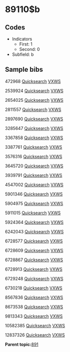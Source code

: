 # 89110$b

## Codes

-   Indicators
    -   First: 1
    -   Second: 0
-   Subfield: b

## Sample bibs

472968 [Quicksearch](https://search.library.yale.edu/catalog/472968) [VXWS](http://prodorbis.library.yale.edu:7014/vxws/GetHoldingsService?bibId=472968)

2539924 [Quicksearch](https://search.library.yale.edu/catalog/2539924) [VXWS](http://prodorbis.library.yale.edu:7014/vxws/GetHoldingsService?bibId=2539924)

2654025 [Quicksearch](https://search.library.yale.edu/catalog/2654025) [VXWS](http://prodorbis.library.yale.edu:7014/vxws/GetHoldingsService?bibId=2654025)

2811557 [Quicksearch](https://search.library.yale.edu/catalog/2811557) [VXWS](http://prodorbis.library.yale.edu:7014/vxws/GetHoldingsService?bibId=2811557)

2897690 [Quicksearch](https://search.library.yale.edu/catalog/2897690) [VXWS](http://prodorbis.library.yale.edu:7014/vxws/GetHoldingsService?bibId=2897690)

3285647 [Quicksearch](https://search.library.yale.edu/catalog/3285647) [VXWS](http://prodorbis.library.yale.edu:7014/vxws/GetHoldingsService?bibId=3285647)

3367858 [Quicksearch](https://search.library.yale.edu/catalog/3367858) [VXWS](http://prodorbis.library.yale.edu:7014/vxws/GetHoldingsService?bibId=3367858)

3387761 [Quicksearch](https://search.library.yale.edu/catalog/3387761) [VXWS](http://prodorbis.library.yale.edu:7014/vxws/GetHoldingsService?bibId=3387761)

3576316 [Quicksearch](https://search.library.yale.edu/catalog/3576316) [VXWS](http://prodorbis.library.yale.edu:7014/vxws/GetHoldingsService?bibId=3576316)

3645720 [Quicksearch](https://search.library.yale.edu/catalog/3645720) [VXWS](http://prodorbis.library.yale.edu:7014/vxws/GetHoldingsService?bibId=3645720)

3939791 [Quicksearch](https://search.library.yale.edu/catalog/3939791) [VXWS](http://prodorbis.library.yale.edu:7014/vxws/GetHoldingsService?bibId=3939791)

4547002 [Quicksearch](https://search.library.yale.edu/catalog/4547002) [VXWS](http://prodorbis.library.yale.edu:7014/vxws/GetHoldingsService?bibId=4547002)

5901346 [Quicksearch](https://search.library.yale.edu/catalog/5901346) [VXWS](http://prodorbis.library.yale.edu:7014/vxws/GetHoldingsService?bibId=5901346)

5904975 [Quicksearch](https://search.library.yale.edu/catalog/5904975) [VXWS](http://prodorbis.library.yale.edu:7014/vxws/GetHoldingsService?bibId=5904975)

5911015 [Quicksearch](https://search.library.yale.edu/catalog/5911015) [VXWS](http://prodorbis.library.yale.edu:7014/vxws/GetHoldingsService?bibId=5911015)

5924364 [Quicksearch](https://search.library.yale.edu/catalog/5924364) [VXWS](http://prodorbis.library.yale.edu:7014/vxws/GetHoldingsService?bibId=5924364)

6242043 [Quicksearch](https://search.library.yale.edu/catalog/6242043) [VXWS](http://prodorbis.library.yale.edu:7014/vxws/GetHoldingsService?bibId=6242043)

6728577 [Quicksearch](https://search.library.yale.edu/catalog/6728577) [VXWS](http://prodorbis.library.yale.edu:7014/vxws/GetHoldingsService?bibId=6728577)

6728609 [Quicksearch](https://search.library.yale.edu/catalog/6728609) [VXWS](http://prodorbis.library.yale.edu:7014/vxws/GetHoldingsService?bibId=6728609)

6728867 [Quicksearch](https://search.library.yale.edu/catalog/6728867) [VXWS](http://prodorbis.library.yale.edu:7014/vxws/GetHoldingsService?bibId=6728867)

6728913 [Quicksearch](https://search.library.yale.edu/catalog/6728913) [VXWS](http://prodorbis.library.yale.edu:7014/vxws/GetHoldingsService?bibId=6728913)

6729248 [Quicksearch](https://search.library.yale.edu/catalog/6729248) [VXWS](http://prodorbis.library.yale.edu:7014/vxws/GetHoldingsService?bibId=6729248)

6730218 [Quicksearch](https://search.library.yale.edu/catalog/6730218) [VXWS](http://prodorbis.library.yale.edu:7014/vxws/GetHoldingsService?bibId=6730218)

8567836 [Quicksearch](https://search.library.yale.edu/catalog/8567836) [VXWS](http://prodorbis.library.yale.edu:7014/vxws/GetHoldingsService?bibId=8567836)

8673538 [Quicksearch](https://search.library.yale.edu/catalog/8673538) [VXWS](http://prodorbis.library.yale.edu:7014/vxws/GetHoldingsService?bibId=8673538)

9813343 [Quicksearch](https://search.library.yale.edu/catalog/9813343) [VXWS](http://prodorbis.library.yale.edu:7014/vxws/GetHoldingsService?bibId=9813343)

10582385 [Quicksearch](https://search.library.yale.edu/catalog/10582385) [VXWS](http://prodorbis.library.yale.edu:7014/vxws/GetHoldingsService?bibId=10582385)

12837326 [Quicksearch](https://search.library.yale.edu/catalog/12837326) [VXWS](http://prodorbis.library.yale.edu:7014/vxws/GetHoldingsService?bibId=12837326)

**Parent topic:**[891](../../tags/891/891.md)


